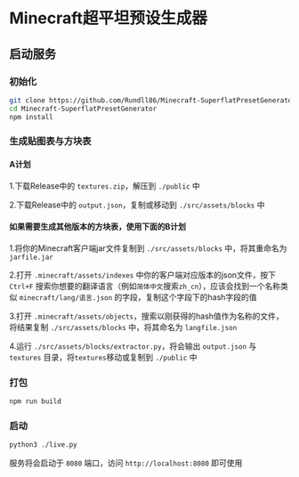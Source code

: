 # Minecraft超平坦预设生成器
## 启动服务
### 初始化
```bash
git clone https://github.com/Rundll86/Minecraft-SuperflatPresetGenerator.git
cd Minecraft-SuperflatPresetGenerator
npm install
```
### 生成贴图表与方块表
#### A计划
1.下载Release中的 `textures.zip`，解压到 `./public` 中

2.下载Release中的 `output.json`，复制或移动到 `./src/assets/blocks` 中
#### 如果需要生成其他版本的方块表，使用下面的B计划
1.将你的Minecraft客户端jar文件复制到 `./src/assets/blocks` 中，将其重命名为 `jarfile.jar`

2.打开 `.minecraft/assets/indexes` 中你的客户端对应版本的json文件，按下 `Ctrl+F` 搜索你想要的翻译语言（例如`简体中文`搜索`zh_cn`），应该会找到一个名称类似 `minecraft/lang/语言.json` 的字段，复制这个字段下的hash字段的值

3.打开 `.minecraft/assets/objects`，搜索以刚获得的hash值作为名称的文件，将结果复制 `./src/assets/blocks` 中，将其命名为 `langfile.json`

4.运行 `./src/assets/blocks/extractor.py`，将会输出 `output.json` 与 `textures` 目录，将`textures`移动或复制到 `./public` 中
### 打包
```bash
npm run build
```
### 启动
```bash
python3 ./live.py
```

服务将会启动于 `8080` 端口，访问 `http://localhost:8080` 即可使用